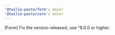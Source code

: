 ```yaml
---
'@twilio-paste/form': major
'@twilio-paste/core': minor
---
```


[Form] Fix the version released, use ^8.0.0 or higher.
